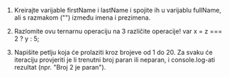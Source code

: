 1. Kreirajte varijable firstName i lastName i spojite ih u varijablu fullName, ali s razmakom ("") između imena i prezimena.

2. Razlomite ovu ternarnu operaciju na 3 različite operacije!
   var x = z === 2 ? y : 5;

3. Napišite petlju koja će prolaziti kroz brojeve od 1 do 20. Za svaku će iteraciju provjeriti je li trenutni broj paran ili neparan, i console.log-ati rezultat (npr. "Broj 2 je paran").
